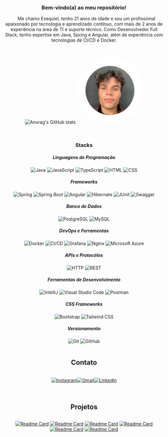 <!-- Topo -->
<div align="center" class="sub-titulo">
    <h3 align="center">Bem-vindo(a) ao meu repositório!</h3>
</div>
        <p align="center">&nbsp;&nbsp;&nbsp;&nbsp;Me chamo Ezequiel, tenho 21 anos de idade e sou um profissional apaixonado por tecnologia e aprendizado contínuo, com mais de 2 anos de experiência na área de TI e suporte técnico. Como Desenvolvedor Full Stack, tenho expertise em Java, Spring e Angular, além de experiência com tecnologias de CI/CD e Docker.</p>
<br>
<div align="center">

![Anurag's GitHub stats](https://github-readme-stats.vercel.app/api?username=Ki3lMigu3l&show_icons=true&theme=radical)
<img src="assets/perfil-ki3lmigu3l.png" width="210" height="210" style="border-radius: 50%;">

</div>

<!-- Stacks -->
<div align="center">
    <br>
    <h3 align="center">Stacks</h3>
        <h5>Linguagens de Programação</h5>
        <img width="50" src="https://user-images.githubusercontent.com/25181517/117201156-9a724800-adec-11eb-9a9d-3cd0f67da4bc.png" alt="Java" title="Java"/>
        <img width="50" src="https://user-images.githubusercontent.com/25181517/117447155-6a868a00-af3d-11eb-9cfe-245df15c9f3f.png" alt="JavaScript" title="JavaScript"/>
        <img width="50" src="https://user-images.githubusercontent.com/25181517/183890598-19a0ac2d-e88a-4005-a8df-1ee36782fde1.png" alt="TypeScript" title="TypeScript"/>
        <img width="50" src="https://user-images.githubusercontent.com/25181517/192158954-f88b5814-d510-4564-b285-dff7d6400dad.png" alt="HTML" title="HTML"/>
        <img width="50" src="https://user-images.githubusercontent.com/25181517/183898674-75a4a1b1-f960-4ea9-abcb-637170a00a75.png" alt="CSS" title="CSS"/>
        <h5 class="titulo-stacks">Frameworks</h5>
        <img width="50" src="https://user-images.githubusercontent.com/25181517/117201470-f6d56780-adec-11eb-8f7c-e70e376cfd07.png" alt="Spring" title="Spring"/>
        <img width="50" src="https://user-images.githubusercontent.com/25181517/183891303-41f257f8-6b3d-487c-aa56-c497b880d0fb.png" alt="Spring Boot" title="Spring Boot"/>
        <img width="50" src="https://user-images.githubusercontent.com/25181517/183890595-779a7e64-3f43-4634-bad2-eceef4e80268.png" alt="Angular" title="Angular"/>
        <img width="50" src="https://user-images.githubusercontent.com/25181517/117207493-49665200-adf4-11eb-808e-a9c0fcc2a0a0.png" alt="Hibernate" title="Hibernate"/>
        <img width="50" src="https://user-images.githubusercontent.com/25181517/117533873-484d4480-afef-11eb-9fad-67c8605e3592.png" alt="JUnit" title="JUnit"/>
        <img width="50" src="https://user-images.githubusercontent.com/25181517/186711335-a3729606-5a78-4496-9a36-06efcc74f800.png" alt="Swagger" title="Swagger"/>
        <h5 class="titulo-stacks">Banco de Dados</h5>
        <img width="50" src="https://user-images.githubusercontent.com/25181517/117208740-bfb78400-adf5-11eb-97bb-09072b6bedfc.png" alt="PostgreSQL" title="PostgreSQL"/>
        <img width="50" src="https://user-images.githubusercontent.com/25181517/183896128-ec99105a-ec1a-4d85-b08b-1aa1620b2046.png" alt="MySQL" title="MySQL"/>
        <h5 class="titulo-stacks">DevOps e Ferramentas</h5>
        <img width="50" src="https://user-images.githubusercontent.com/25181517/117207330-263ba280-adf4-11eb-9b97-0ac5b40bc3be.png" alt="Docker" title="Docker"/>
        <img width="50" src="https://user-images.githubusercontent.com/25181517/183868728-b2e11072-00a5-47e2-8a4e-4ebbb2b8c554.png" alt="CI/CD" title="CI/CD"/>
        <img width="50" src="https://user-images.githubusercontent.com/25181517/182534075-4962068b-4407-46c2-ac67-ddcb86af30cc.png" alt="Grafana" title="Grafana"/>
        <img width="50" src="https://user-images.githubusercontent.com/25181517/183345125-9a7cd2e6-6ad6-436f-8490-44c903bef84c.png" alt="Nginx" title="Nginx"/>
        <img width="50" src="https://user-images.githubusercontent.com/25181517/183911544-95ad6ba7-09bf-4040-ac44-0adafedb9616.png" alt="Microsoft Azure" title="Microsoft Azure"/>
        <h5 class="titulo-stacks">APIs e Protocólos</h5>
        <img width="50" src="https://user-images.githubusercontent.com/25181517/192107854-765620d7-f909-4953-a6da-36e1ef69eea6.png" alt="HTTP" title="HTTP"/>
        <img width="50" src="https://user-images.githubusercontent.com/25181517/192107858-fe19f043-c502-4009-8c47-476fc89718ad.png" alt="REST" title="REST"/>
        <h5 class="titulo-stacks">Ferramentas de Desenvolvimento</h5>
        <img width="50" src="https://user-images.githubusercontent.com/25181517/192108890-200809d1-439c-4e23-90d3-b090cf9a4eea.png" alt="IntelliJ" title="IntelliJ"/>
        <img width="50" src="https://user-images.githubusercontent.com/25181517/192108891-d86b6220-e232-423a-bf5f-90903e6887c3.png" alt="Visual Studio Code" title="Visual Studio Code"/>
        <img width="50" src="https://user-images.githubusercontent.com/25181517/192109061-e138ca71-337c-4019-8d42-4792fdaa7128.png" alt="Postman" title="Postman"/>
        <h5 class="titulo-stacks">CSS Frameworks</h5>
        <img width="50" src="https://user-images.githubusercontent.com/25181517/183898054-b3d693d4-dafb-4808-a509-bab54cf5de34.png" alt="Bootstrap" title="Bootstrap"/>
        <img width="50" src="https://user-images.githubusercontent.com/25181517/202896760-337261ed-ee92-4979-84c4-d4b829c7355d.png" alt="Tailwind CSS" title="Tailwind CSS"/>
        <h5 class="titulo-stacks">Versionamento</h5>
        <img width="50" src="https://user-images.githubusercontent.com/25181517/192108372-f71d70ac-7ae6-4c0d-8395-51d8870c2ef0.png" alt="Git" title="Git"/>
        <img width="50" src="https://user-images.githubusercontent.com/25181517/192108374-8da61ba1-99ec-41d7-80b8-fb2f7c0a4948.png" alt="GitHub" title="GitHub"/>
</div>
<br>

<!-- Contato -->
<div align="center">
    <h2 align="center">Contato</h2>
    <br>
    <div style="display: flex; justify-content: center;">
        <a href="https://www.instagram.com/qui3lmigu3l" target="_blank">
            <img src="https://skillicons.dev/icons?i=instagram" alt="Instagram" width="50" style="animation: bounce 2s infinite;"/>
        </a>
        <a href="mailto:contato.ki3lmigu3l@gmail.com">
            <img src="https://skillicons.dev/icons?i=gmail" alt="Gmail" width="50" style="animation: bounce 2s infinite;"/>
        </a>
        <a href="https://www.linkedin.com/in/ezequiel-miguel/" target="_blank">
            <img src="https://skillicons.dev/icons?i=linkedin" alt="LinkedIn" width="50" style="animation: bounce 2s infinite;"/>
        </a>
    </div>
</div>

<br>
<!-- Projetos -->
<br>

<h2 align="center">Projetos</h2>
<div align="center" style="display: flex; justify-content: center;">


        
[![Readme Card](https://github-readme-stats.vercel.app/api/pin/?username=Ki3lMigu3l&repo=desafio-banco-digital-poo-dio&theme=dark)](https://github.com/anuraghazra/github-readme-stats)
[![Readme Card](https://github-readme-stats.vercel.app/api/pin/?username=Ki3lMigu3l&repo=desafio-abstraindo-bootcamp-dio&theme=dark)](https://github.com/anuraghazra/github-readme-stats)
[![Readme Card](https://github-readme-stats.vercel.app/api/pin/?username=Ki3lMigu3l&repo=desafio-conta-bancaria-dio&theme=dark)](https://github.com/anuraghazra/github-readme-stats)
[![Readme Card](https://github-readme-stats.vercel.app/api/pin/?username=Ki3lMigu3l&repo=desafio-sistema-validacao-dio&theme=dark)](https://github.com/anuraghazra/github-readme-stats)
[![Readme Card](https://github-readme-stats.vercel.app/api/pin/?username=Ki3lMigu3l&repo=Produtos-API&theme=dark)](https://github.com/anuraghazra/github-readme-stats)
[![Readme Card](https://github-readme-stats.vercel.app/api/pin/?username=Ki3lMigu3l&repo=AuthenticationSystem&theme=dark)](https://github.com/anuraghazra/github-readme-stats)

</div>
